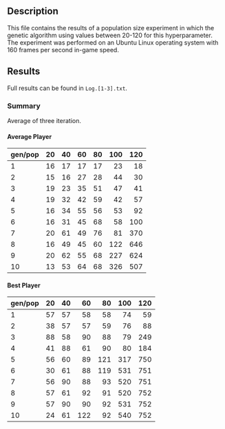 ## Description
This file contains the results of a population size experiment in which the genetic algorithm using values between 20-120 for this hyperparameter.
The experiment was performed on an Ubuntu Linux operating system with 160 frames per second in-game speed.

## Results
Full results can be found in `Log.[1-3].txt`.

### Summary 
Average of three iteration.


#### Average Player

| gen/pop |  20  |  40  |  60  |  80  |  100  |  120  |
| ------- |-----:|-----:|-----:|-----:|------:|------:|
| 1       |  16  |  17  |  17  |  17  |  23   |  18   |
| 2       |  15  |  16  |  27  |  28  |  44   |  30   |
| 3       |  19  |  23  |  35  |  51  |  47   |  41   |
| 4       |  19  |  32  |  42  |  59  |  42   |  57   |
| 5       |  16  |  34  |  55  |  56  |  53   |  92   |
| 6       |  16  |  31  |  45  |  68  |  58   |  100  |
| 7       |  20  |  61  |  49  |  76  |  81   |  370  |
| 8       |  16  |  49  |  45  |  60  |  122  |  646  |
| 9       |  20  |  62  |  55  |  68  |  227  |  624  |
| 10      |  13  |  53  |  64  |  68  |  326  |  507  |

#### Best Player

| gen/pop |  20  |  40  |  60  |  80  |  100  |  120  |
| ------- |-----:|-----:|-----:|-----:|------:|------:|
| 1       |  57  |  57  |  58  |  58  |  74   |  59   |
| 2       |  38  |  57  |  57  |  59  |  76   |  88   |
| 3       |  88  |  58  |  90  |  88  |  79   |  249  |
| 4       |  41  |  88  |  61  |  90  |  80   |  184  |
| 5       |  56  |  60  |  89  |  121 |  317  |  750  |
| 6       |  30  |  61  |  88  |  119 |  531  |  751  |
| 7       |  56  |  90  |  88  |  93  |  520  |  751  |
| 8       |  57  |  61  |  92  |  91  |  520  |  752  |
| 9       |  57  |  90  |  90  |  92  |  531  |  752  |
| 10      |  24  |  61  |  122 |  92  |  540  |  752  |